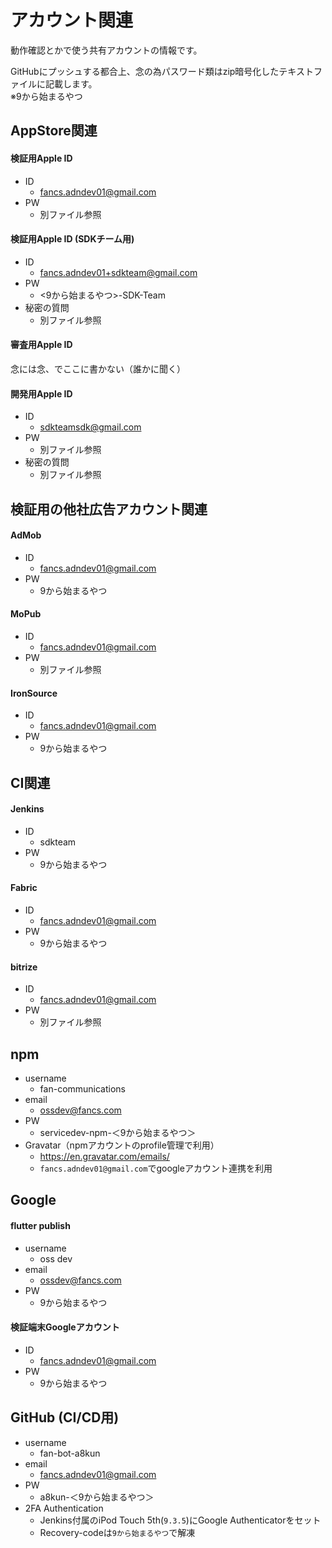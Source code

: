 # アカウント関連

動作確認とかで使う共有アカウントの情報です。

GitHubにプッシュする都合上、念の為パスワード類はzip暗号化したテキストファイルに記載します。  
※9から始まるやつ

## AppStore関連

#### 検証用Apple ID

* ID
  * fancs.adndev01@gmail.com
* PW
  * 別ファイル参照

#### 検証用Apple ID (SDKチーム用)

* ID
  * fancs.adndev01+sdkteam@gmail.com
* PW
  * <9から始まるやつ>-SDK-Team
* 秘密の質問
  * 別ファイル参照

#### 審査用Apple ID

念には念、でここに書かない（誰かに聞く）

#### 開発用Apple ID

* ID
  * sdkteamsdk@gmail.com
* PW
  * 別ファイル参照
* 秘密の質問
  * 別ファイル参照

## 検証用の他社広告アカウント関連

#### AdMob

* ID
  * fancs.adndev01@gmail.com
* PW
  * 9から始まるやつ

#### MoPub

* ID
  * fancs.adndev01@gmail.com
* PW
  * 別ファイル参照

#### IronSource

* ID
  * fancs.adndev01@gmail.com
* PW
  * 9から始まるやつ

## CI関連

#### Jenkins

* ID
  * sdkteam
* PW
  * 9から始まるやつ

#### Fabric

* ID
  * fancs.adndev01@gmail.com
* PW
  * 9から始まるやつ

#### bitrize

* ID
  * fancs.adndev01@gmail.com
* PW
  * 別ファイル参照

## npm

* username
  * fan-communications
* email
  * ossdev@fancs.com
* PW
  * servicedev-npm-＜9から始まるやつ＞
* Gravatar（npmアカウントのprofile管理で利用）
  * https://en.gravatar.com/emails/
  * `fancs.adndev01@gmail.com`でgoogleアカウント連携を利用

## Google

#### flutter publish
* username
  * oss dev
* email
  * ossdev@fancs.com
* PW
  * 9から始まるやつ

#### 検証端末Googleアカウント
* ID
  * fancs.adndev01@gmail.com
* PW
  * 9から始まるやつ

## GitHub (CI/CD用)
* username
  * fan-bot-a8kun
* email
  * fancs.adndev01@gmail.com
* PW
  * a8kun-＜9から始まるやつ＞
* 2FA Authentication
  * Jenkins付属のiPod Touch 5th(`9.3.5`)にGoogle Authenticatorをセット
  * Recovery-codeは`9から始まるやつ`で解凍
